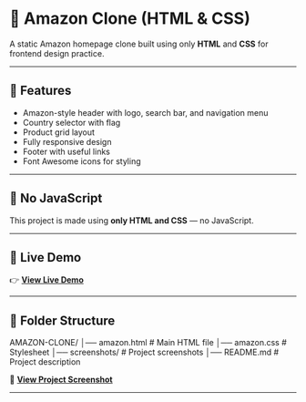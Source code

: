 # 🛒 Amazon Clone (HTML & CSS)

A static Amazon homepage clone built using only **HTML** and **CSS** for frontend design practice.

---

## 🌟 Features
- Amazon-style header with logo, search bar, and navigation menu
- Country selector with flag
- Product grid layout
- Fully responsive design
- Footer with useful links
- Font Awesome icons for styling

---

## 🚫 No JavaScript
This project is made using **only HTML and CSS** — no JavaScript.

---

## 🔗 Live Demo
👉 **[View Live Demo](https://praveena200512.github.io/AMAZON-CLONE/)**

---

## 📁 Folder Structure
AMAZON-CLONE/
│── amazon.html # Main HTML file
│── amazon.css # Stylesheet
│── screenshots/ # Project screenshots
│── README.md # Project description

📸 **[View Project Screenshot](screenshots/desktop-view.png)**

---
